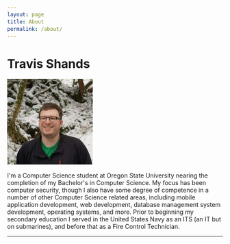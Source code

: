 ```yaml
---
layout: page
title: About
permalink: /about/
---
```

# Travis Shands

![Profile Pic](0.jpg)

I'm a Computer Science student at Oregon State University nearing the completion of my Bachelor's in Computer Science. My focus has been computer security, though I also have some degree of competence in a number of other Computer Science related areas, including mobile application development, web development, database management system development, operating systems, and more. Prior to beginning my secondary education I served in the United States Navy as an ITS (an IT but on submarines), and before that as a Fire Control Technician. 

***


